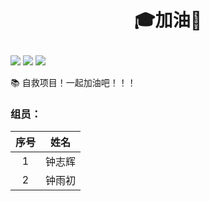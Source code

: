 # <p align="center">🎓加油🤗</p>

![](https://img.shields.io/github/repo-size/SimonZhong2025/Waste-Self-Rescue-Scheme)
![](https://img.shields.io/github/commit-activity/m/SimonZhong2025/Waste-Self-Rescue-Scheme)
![](https://img.shields.io/github/last-commit/SimonZhong2025/Waste-Self-Rescue-Scheme)


📚 自救项目！一起加油吧！！！

### 组员：

|序号|姓名|
|:---:|:---:|
|1|钟志辉|
|2|钟雨初|
